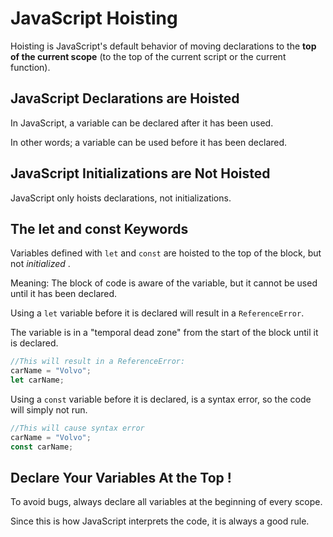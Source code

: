 # JavaScript **Hoisting**

Hoisting is JavaScript's default behavior of moving declarations to the **top of the current scope** (to the top of the current script or the current function).

## JavaScript Declarations are Hoisted

In JavaScript, a variable can be declared after it has been used.

In other words; a variable can be used before it has been declared.


## JavaScript Initializations are Not Hoisted

JavaScript only hoists declarations, not initializations.

    

## The let and const Keywords

Variables defined with `let` and `const` are hoisted to the top of the block, but not  *initialized* .

Meaning: The block of code is aware of the variable, but it cannot be used until it has been declared.

Using a `let` variable before it is declared will result in a `ReferenceError`.

The variable is in a "temporal dead zone" from the start of the block until it is declared.

```js
//This will result in a ReferenceError:
carName = "Volvo";
let carName;
```

Using a `const` variable before it is declared, is a syntax error, so the code will simply not run.

```js
//This will cause syntax error
carName = "Volvo";
const carName;
```


## Declare Your Variables At the Top !

To avoid bugs, always declare all variables at the beginning of every scope.

Since this is how JavaScript interprets the code, it is always a good rule.

